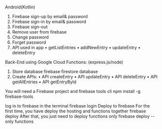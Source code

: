Android(Kotlin)
1.	Firebase sign-up by email& password
2.	Firebase sign-in by email& password
3.	Firebase sign-out
4.	Remove user from firebase
5.	Change password
6.	Forget password
7.	API used in app
•	getListEntries
•	addNewEntry
•	updateEntry
•	deleteEntry

Back-End using Google Cloud Functions: (express.js/node) 
1.	Store database firebase firestore database 
2.	Create APIs:
•	API createEntry 
•	API  updateEntry
•	API deleteEntry
•	API getAllEntries
•	API getEntryById


You will need a Firebase project and firebase tools cli
npm install -g firebase-tools

log in to firebase in the terminal
firebase login
Deploy to firebase
For the first time, you have deploy the hosting and functions together
firebase deploy
After that, you just need to deploy functions only
firebase deploy --only functions
